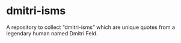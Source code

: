 # dmitri-isms
A repository to collect “dmitri-isms” which are unique quotes from a legendary human named Dmitri Feld.
